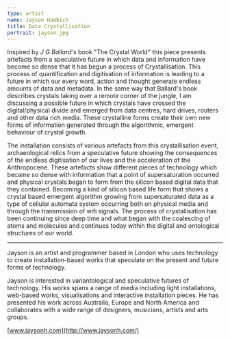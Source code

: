 ```yaml
---
type: artist
name: Jayson Haebich
title: Data Crystallisation
portrait: jayson.jpg
---
```


Inspired by *J G Ballard's* book "The Crystal World" this piece presents artefacts from a speculative future in which data and information have become so dense that it has begun a process of Crystallisation. This process of quantification and digitisation of information is leading to a future in which our every word, action and thought generate endless amounts of data and metadata. In the same way that Ballard's book describes crystals taking over a remote corner of the jungle, I am discussing a possible future in which crystals have crossed the digital/physical divide and emerged from data centres, hard drives, routers and other data rich media. These crystalline forms create their own new forms of information generated through the algorithmic, emergent behaviour of crystal growth.

The installation consists of various artefacts from this crystallisation event, archaeological relics from a speculative future showing the consequences of the endless digitisation of our lives and the acceleration of the Anthropocene. These artefacts show different pieces of technology which became so dense with information that a point of supersaturation occurred and physical crystals began to form from the silicon based digital data that they contained. Becoming a kind of silicon based life form that shows a crystal based emergent algorithm growing from supersaturated data as a type of cellular automata system occurring both on physical media and through the transmission of wifi signals. The process of crystallisation has been continuing since deep time and what began with the coalescing of atoms and molecules and continues today within the digital and ontological structures of our world.

---

Jayson is an artist and programmer based in London who uses technology to create installation-based works that speculate on the present and future forms of technology.

Jayson is interested in variantological and speculative futures of technology. His works spans a range of media including light installations, web-based works, visualisations and interactive installation pieces. He has presented his work across Australia, Europe and North America and collaborates with a wide range of designers, musicians, artists and arts groups.

[www.jaysonh.com](http://www.jaysonh.com/)

